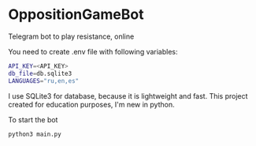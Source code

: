 # OppositionGameBot
Telegram bot to play resistance, online

You need to create .env file with following variables:
```bash
API_KEY=<API_KEY>
db_file=db.sqlite3
LANGUAGES="ru,en,es"
```

I use SQLite3 for database, because it is lightweight and fast.
This project created for education purposes, I'm new in python.


To start the bot
```bash
python3 main.py
```
